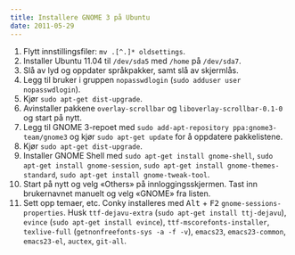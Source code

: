 ```yaml
---
title: Installere GNOME 3 på Ubuntu
date: 2011-05-29
---
```


1.  Flytt innstillingsfiler: `mv .[^.]* oldsettings`.
2.  Installer Ubuntu 11.04 til `/dev/sda5` med `/home` på `/dev/sda7`.
3.  Slå av lyd og oppdater språkpakker, samt slå av skjermlås.
4.  Legg til bruker i gruppen `nopasswdlogin` (`sudo adduser user nopasswdlogin`).
5.  Kjør `sudo apt-get dist-upgrade`.
6.  Avinstaller pakkene `overlay-scrollbar` og `liboverlay-scrollbar-0.1-0` og start på nytt.
7.  Legg til GNOME 3-repoet med `sudo add-apt-repository ppa:gnome3-team/gnome3` og kjør `sudo apt-get update` for å oppdatere pakkelistene.
8.  Kjør `sudo apt-get dist-upgrade`.
9.  Installer GNOME Shell med `sudo apt-get install gnome-shell`, `sudo apt-get install gnome-session`, `sudo apt-get install gnome-themes-standard`, `sudo apt-get install gnome-tweak-tool`.
10. Start på nytt og velg «Others» på innloggingsskjermen. Tast inn brukernavnet manuelt og velg «GNOME» fra listen.
11. Sett opp temaer, etc. Conky installeres med <kbd>Alt</kbd> + <kbd>F2</kbd> `gnome-sessions-properties`. Husk `ttf-dejavu-extra` (`sudo apt-get install ttj-dejavu`), `evince` (`sudo apt-get install evince`), `ttf-mscorefonts-installer`, `texlive-full` (`getnonfreefonts-sys -a -f -v`), `emacs23`, `emacs23-common`, `emacs23-el`, `auctex`, `git-all`.

